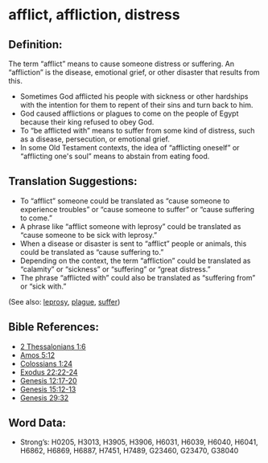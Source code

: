 # afflict, affliction, distress

## Definition:

The term “afflict” means to cause someone distress or suffering. An “affliction” is the disease, emotional grief, or other disaster that results from this.

* Sometimes God afflicted his people with sickness or other hardships with the intention for them to repent of their sins and turn back to him.
* God caused afflictions or plagues to come on the people of Egypt because their king refused to obey God.
* To “be afflicted with” means to suffer from some kind of distress, such as a disease, persecution, or emotional grief.
* In some Old Testament contexts, the idea of “afflicting oneself” or “afflicting one's soul” means to abstain from eating food.

## Translation Suggestions:

* To “afflict” someone could be translated as “cause someone to experience troubles” or “cause someone to suffer” or “cause suffering to come.”
* A phrase like “afflict someone with leprosy” could be translated as “cause someone to be sick with leprosy.”
* When a disease or disaster is sent to “afflict” people or animals, this could be translated as “cause suffering to.”
* Depending on the context, the term “affliction” could be translated as “calamity” or “sickness” or “suffering” or “great distress.”
* The phrase “afflicted with” could also be translated as “suffering from” or “sick with.”

(See also: [leprosy](../other/leprosy.md), [plague](../other/plague.md), [suffer](../other/suffer.md))

## Bible References:

* [2 Thessalonians 1:6](rc://en/tn/help/2th/01/06)
* [Amos 5:12](rc://en/tn/help/amo/05/12)
* [Colossians 1:24](rc://en/tn/help/col/01/24)
* [Exodus 22:22-24](rc://en/tn/help/exo/22/22)
* [Genesis 12:17-20](rc://en/tn/help/gen/12/17)
* [Genesis 15:12-13](rc://en/tn/help/gen/15/12)
* [Genesis 29:32](rc://en/tn/help/gen/29/32)

## Word Data:

* Strong’s: H0205, H3013, H3905, H3906, H6031, H6039, H6040, H6041, H6862, H6869, H6887, H7451, H7489, G23460, G23470, G38040
